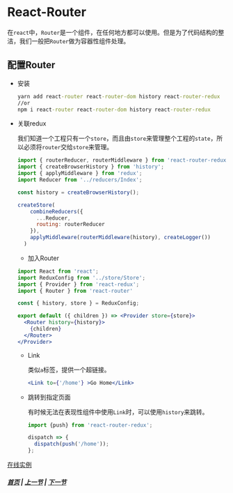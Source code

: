 # React-Router

在`react`中，`Router`是一个组件，在任何地方都可以使用。但是为了代码结构的整洁，我们一般把`Router`做为容器性组件处理。

## 配置Router

  * 安装

    ```cmd
    yarn add react-router react-router-dom history react-router-redux
    //or
    npm i react-router react-router-dom history react-router-redux
    ```

  * 关联redux

    我们知道一个工程只有一个`store`，而且由`store`来管理整个工程的`state`，所以必须将`router`交给`store`来管理。

    ```jsx
    import { routerReducer, routerMiddleware } from 'react-router-redux';
    import { createBrowserHistory } from 'history';
    import { applyMiddleware } from 'redux';
    import Reducer from '../reducers/Index';

    const history = createBrowserHistory();

    createStore(
        combineReducers({
          ...Reducer,
          routing: routerReducer
        }),
        applyMiddleware(routerMiddleware(history), createLogger())
      )
    ```

    * 加入Router

    ```jsx
    import React from 'react';
    import ReduxConfig from '../store/Store';
    import { Provider } from 'react-redux';
    import { Router } from 'react-router'

    const { history, store } = ReduxConfig;

    export default ({ children }) => <Provider store={store}>
      <Router history={history}>
        {children}
      </Router>
    </Provider>
    ```

    * Link

      类似`a`标签，提供一个超链接。

      ```jsx
      <Link to={'/home'} >Go Home</Link>
      ```

    * 跳转到指定页面

      有时候无法在表现性组件中使用`Link`时，可以使用`history`来跳转。
      ```jsx
      import {push} from 'react-router-redux';

      dispatch => {
        dispatch(push('/home'));
      };
      ```

[在线实例](https://codesandbox.io/s/4xo78jm3vw)

##### [首页](../../README.md) | [上一节](./02.md) | [下一节](./04.md) 